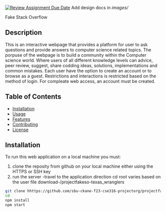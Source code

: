 [![Review Assignment Due Date](https://classroom.github.com/assets/deadline-readme-button-24ddc0f5d75046c5622901739e7c5dd533143b0c8e959d652212380cedb1ea36.svg)](https://classroom.github.com/a/9NDadFFr)
Add design docs in *images/*



Fake Stack Overflow

## Description

This is an interactive webpage that provides a platform for user to ask questions and provide answers to computer science related topics.
The porpuse of the webpage is to build a community within the Computer science world. Where users of all different knowledge levels can advice,
peer review, suggest, share codding ideas, solutions, implementations and common mistakes. Each user have the option to create an account or to browse as a guest. Restrictions and interactions is restricted based on the method of login. For compleate web access, an account must be created.

## Table of Contents

- [Installation](#installation)
- [Usage](#usage)
- [Features](#features)
- [Contributing](#contributing)
- [License](#license)

## Installation
To run this web application on a local machine you must:
1. clone the reposity from github on your local machine either using the HTTPS or SSH key
2. run the server 
    -travel to the application direction 
    cd root varies based on the user file download-/projectfakeso-texas_wranglers
    
```bash
git clone hhttps://github.com/sbu-ckane-f23-cse316-projectorg/projectfakeso-texas_wranglers.git
cd 
npm install
npm start